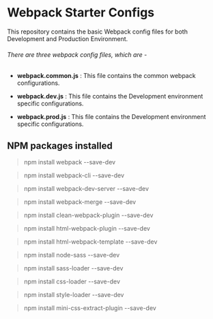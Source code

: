 # Webpack Starter Configs
This repository contains the basic Webpack config files for both Development and Production Environment.
###### There are three webpack config files, which are -
- **webpack.common.js** : This file contains the common webpack configurations.

- **webpack.dev.js** : This file contains the Development environment specific configurations.

- **webpack.prod.js** : This file contains the Development environment specific configurations.

## NPM packages installed

> npm install webpack --save-dev

> npm install webpack-cli --save-dev

> npm install webpack-dev-server --save-dev

> npm install webpack-merge --save-dev

> npm install clean-webpack-plugin --save-dev

> npm install html-webpack-plugin --save-dev

> npm install html-webpack-template --save-dev

> npm install node-sass --save-dev

> npm install sass-loader --save-dev

> npm install css-loader --save-dev

> npm install style-loader --save-dev

> npm install mini-css-extract-plugin --save-dev
